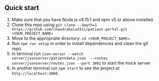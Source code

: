 
## Quick start

1.  Make sure that you have Node.js v8.15.1 and npm v5 or above installed.
2.  Clone this repo using `git clone --depth=1 https://github.com/chandrakala1511/patient-portal.git <YOUR_PROJECT_NAME>`
3.  Move to the appropriate directory: `cd <YOUR_PROJECT_NAME>`.<br />
4.  Run `npm run setup` in order to install dependencies and clean the git repo.<br />
5.  In terminal run `json-server --watch server/jsonserver/patientdata.json  --routes server/jsonserver/routes.json --port 3001` to start the mock server
6.  In another terminal run `npm start` to see the project at `http://localhost:3000`.


